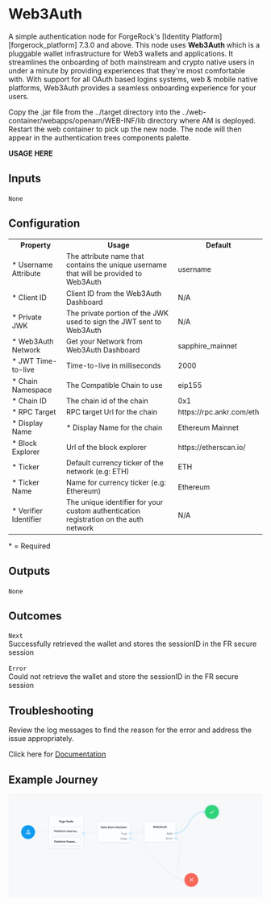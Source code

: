 <!--
 * The contents of this file are subject to the terms of the Common Development and
 * Distribution License (the License). You may not use this file except in compliance with the
 * License.
 *
 * You can obtain a copy of the License at legal/CDDLv1.0.txt. See the License for the
 * specific language governing permission and limitations under the License.
 *
 * When distributing Covered Software, include this CDDL Header Notice in each file and include
 * the License file at legal/CDDLv1.0.txt. If applicable, add the following below the CDDL
 * Header, with the fields enclosed by brackets [] replaced by your own identifying
 * information: "Portions copyright [year] [name of copyright owner]".
 *
 * Copyright 2023 ForgeRock AS.
-->
# Web3Auth

A simple authentication node for ForgeRock's [Identity Platform][forgerock_platform] 7.3.0 and above. This node uses <strong>Web3Auth </strong>which is a pluggable wallet infrastructure for 
Web3 wallets and applications. It streamlines the onboarding of both mainstream and crypto native users in under a minute by providing experiences that they're most comfortable with. With support for all OAuth based logins systems, web & mobile native platforms, Web3Auth provides a seamless onboarding experience for your users.

Copy the .jar file from the ../target directory into the ../web-container/webapps/openam/WEB-INF/lib directory where AM is deployed.  Restart the web container to pick up the new node.  The node will then appear in the authentication trees components palette.


**USAGE HERE**

## Inputs

`None`


## Configuration
<table>
	<tr>
		<th>Property</th>
		<th>Usage</th>
        <th>Default</th>
	</tr>
    <tr>
		<td>* Username Attribute</td>
        <td>The attribute name that contains the unique username that will be provided to Web3Auth</td>
	    <td>username</td>
    </tr>
	<tr>
		<td>* Client ID </td>
        <td>Client ID from the Web3Auth Dashboard</td>
        <td>N/A</td>
	</tr>
    <tr>
		<td>* Private JWK</td>
        <td>The private portion of the JWK used to sign the JWT sent to Web3Auth</td>
	    <td>N/A</td>
     </tr>
     <tr>
		<td>* Web3Auth Network</td>
        <td>Get your Network from Web3Auth Dashboard</td>
        <td>sapphire_mainnet</td>
	</tr>
     <tr>
		<td>* JWT Time-to-live</td>
        <td>Time-to-live in milliseconds</td>
        <td>2000</td>
	</tr>
    <tr>
		<td>* Chain Namespace</td>
        <td>The Compatible Chain to use</td>
        <td>eip155</td>
	</tr> 
    <tr>
		<td>* Chain ID</td>
		<td>The chain id of the chain</td>
        <td>0x1</td>
	</tr>
    <tr>
		<td>* RPC Target</td>
		<td>RPC target Url for the chain</td>
        <td>https://rpc.ankr.com/eth</td>
	</tr> 
    <tr>
		<td>* Display Name</td>
		<td>* Display Name for the chain</td>
        <td>Ethereum Mainnet</td>
	</tr> 
    <tr>
		<td>* Block Explorer</td>
		<td>Url of the block explorer</td>
        <td>https://etherscan.io/</td>
	</tr>
    <tr>
		<td>* Ticker</td>
		<td>Default currency ticker of the network (e.g: ETH)</td>
        <td>ETH</td>
	</tr>
    <tr>
		<td>* Ticker Name</td>
		<td>Name for currency ticker (e.g: Ethereum)</td>
        <td>Ethereum</td>
	</tr>
    <tr>
		<td>* Verifier Identifier</td>
		<td>The unique identifier for your custom authentication registration on the auth network</td>
        <td>N/A</td>
	</tr>
   

</table>
* = Required


## Outputs

`None`

## Outcomes

<code>Next</code>
<br>Successfully retrieved the wallet and stores the sessionID in the FR secure session<br>

<code>Error</code>
<br>   Could not retrieve the wallet and store the sessionID in the FR secure session
## Troubleshooting

Review the log messages to find the reason for the error and address the issue appropriately.

Click here for <a href="https://web3auth.io/docs/what-is-web3auth">Documentation</a>

## Example Journey


![ScreenShot](./web3auth.png)

 
